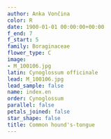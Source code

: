 ```yaml
---
author: Anka Vončina
color: R
date: 1900-01-01 00:00:00+00:00
f_end: 7
f_start: 5
family: Boraginaceae
flower_type: C
image:
- M_100106.jpg
latin: Cynoglossum officinale
lead: M_100106.jpg
lead_sample: false
name: index.en
order: Cynoglossum
parallel: false
petals_joined: false
star_shape: false
title: Common hound's-tongue
---
```

